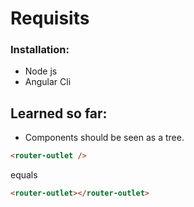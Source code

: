 # Requisits
### Installation:
 - Node js <b3>
 - Angular Cli <b3>


## Learned so far:
 - Components should be seen as a tree. <br>

 ``` html
<router-outlet />
```
equals
 ``` html
<router-outlet></router-outlet>
```